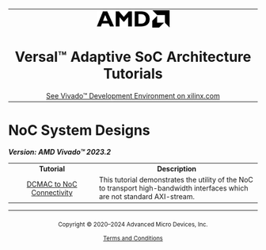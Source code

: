 <table class="sphinxhide" width="100%">
 <tr width="100%">
    <td align="center"><img src="https://github.com/Xilinx/Image-Collateral/blob/main/xilinx-logo.png?raw=true" width="30%"/><h1>Versal™ Adaptive SoC Architecture Tutorials</h1>
    <a href="https://www.xilinx.com/products/design-tools/vivado.html">See Vivado™ Development Environment on xilinx.com</a>
    </td>
 </tr>
</table>


# NoC System Designs

***Version: AMD Vivado&trade; 2023.2***


<table style="width:100%">
  <tr>
    <td width="35%" align="center"><b>Tutorial</b></td>
    <td width="65%" align="center"><b>Description</b></td>
  </tr>
  <tr>
    <td align="center">
      <a href="./DCMAC_NoC/">DCMAC to NoC Connectivity</a>
    </td>
    <td>This tutorial demonstrates the utility of the NoC to transport high-bandwidth interfaces which are not standard AXI-stream.</td>
  </tr>
</table>


<hr class="sphinxhide"></hr>

<p class="sphinxhide" align="center"><sub>Copyright © 2020–2024 Advanced Micro Devices, Inc.</sub></p>

<p class="sphinxhide" align="center"><sup><a href="https://www.amd.com/en/corporate/copyright">Terms and Conditions</a></sup></p>
